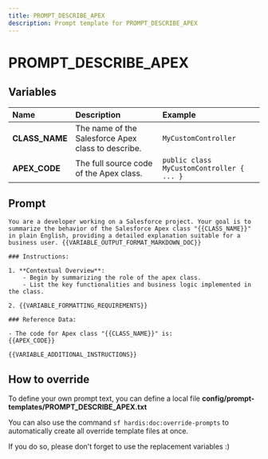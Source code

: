 ```yaml
---
title: PROMPT_DESCRIBE_APEX
description: Prompt template for PROMPT_DESCRIBE_APEX
---
```


# PROMPT_DESCRIBE_APEX

## Variables
| Name           | Description                                        | Example                                   |
|:---------------|:---------------------------------------------------|:------------------------------------------|
| **CLASS_NAME** | The name of the Salesforce Apex class to describe. | `MyCustomController`                      |
| **APEX_CODE**  | The full source code of the Apex class.            | `public class MyCustomController { ... }` |

## Prompt

```
You are a developer working on a Salesforce project. Your goal is to summarize the behavior of the Salesforce Apex class "{{CLASS_NAME}}" in plain English, providing a detailed explanation suitable for a business user. {{VARIABLE_OUTPUT_FORMAT_MARKDOWN_DOC}}

### Instructions:

1. **Contextual Overview**:
    - Begin by summarizing the role of the apex class.
    - List the key functionalities and business logic implemented in the class.

2. {{VARIABLE_FORMATTING_REQUIREMENTS}}

### Reference Data:

- The code for Apex class "{{CLASS_NAME}}" is:
{{APEX_CODE}}

{{VARIABLE_ADDITIONAL_INSTRUCTIONS}}

```

## How to override

To define your own prompt text, you can define a local file **config/prompt-templates/PROMPT_DESCRIBE_APEX.txt**

You can also use the command `sf hardis:doc:override-prompts` to automatically create all override template files at once.

If you do so, please don't forget to use the replacement variables :)
